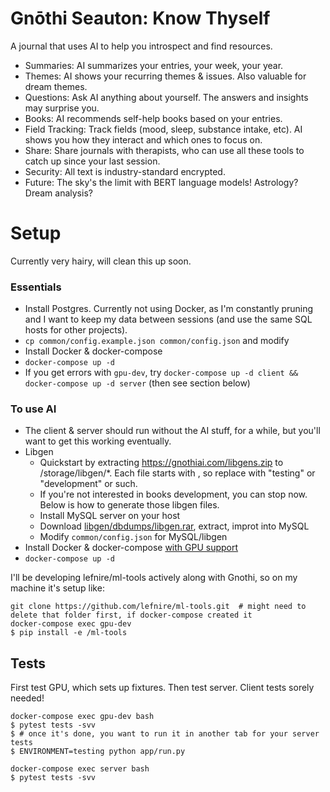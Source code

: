 # Gnōthi Seauton: Know Thyself
A journal that uses AI to help you introspect and find resources.

* Summaries: AI summarizes your entries, your week, your year.
* Themes: AI shows your recurring themes & issues. Also valuable for dream themes.
* Questions: Ask AI anything about yourself. The answers and insights may surprise you.
* Books: AI recommends self-help books based on your entries.
* Field Tracking: Track fields (mood, sleep, substance intake, etc). AI shows you how they interact and which ones to focus on.
* Share: Share journals with therapists, who can use all these tools to catch up since your last session.
* Security: All text is industry-standard encrypted.
* Future: The sky's the limit with BERT language models! Astrology? Dream analysis?

# Setup
Currently very hairy, will clean this up soon.

### Essentials
* Install Postgres. Currently not using Docker, as I'm constantly pruning and I want to keep my data between sessions (and use the same SQL hosts for other projects).
* `cp common/config.example.json common/config.json` and modify
* Install Docker & docker-compose
* `docker-compose up -d`
* If you get errors with `gpu-dev`, try `docker-compose up -d client && docker-compose up -d server` (then see section below)

### To use AI
* The client & server should run without the AI stuff, for a while, but you'll want to get this working eventually.
* Libgen
    * Quickstart by extracting https://gnothiai.com/libgens.zip to /storage/libgen/*. Each file starts with <ENVIRONMENT>, so replace with "testing" or "development" or such.
    * If you're not interested in books development, you can stop now. Below is how to generate those libgen files.
    * Install MySQL server on your host
    * Download [libgen/dbdumps/libgen.rar](http://gen.lib.rus.ec/dbdumps/), extract, improt into MySQL
    * Modify `common/config.json` for MySQL/libgen
* Install Docker & docker-compose [with GPU support](https://ocdevel.com/blog/20201207-wsl2-gpu-docker)
* `docker-compose up -d`

I'll be developing lefnire/ml-tools actively along with Gnothi, so on my machine it's setup like:

```
git clone https://github.com/lefnire/ml-tools.git  # might need to delete that folder first, if docker-compose created it
docker-compose exec gpu-dev
$ pip install -e /ml-tools
```

## Tests
First test GPU, which sets up fixtures. Then test server. Client tests sorely needed!

```
docker-compose exec gpu-dev bash
$ pytest tests -svv
$ # once it's done, you want to run it in another tab for your server tests
$ ENVIRONMENT=testing python app/run.py

docker-compose exec server bash
$ pytest tests -svv
```
